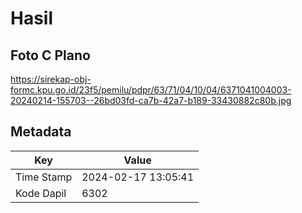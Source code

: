 # Hasil

## Foto C Plano

https://sirekap-obj-formc.kpu.go.id/23f5/pemilu/pdpr/63/71/04/10/04/6371041004003-20240214-155703--26bd03fd-ca7b-42a7-b189-33430882c80b.jpg


## Metadata

| Key        | Value               |
| ---------- | ------------------- |
| Time Stamp | 2024-02-17 13:05:41 |
| Kode Dapil | 6302                |



